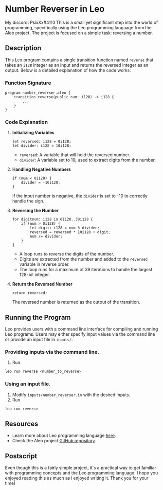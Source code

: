 # Number Reverser in Leo
My discord: PsixXx#4110
This is a small yet significant step into the world of programming, specifically using the Leo programming language from the Aleo project. The project is focused on a simple task: reversing a number. 

## Description

This Leo program contains a single transition function named `reverse` that takes an `i128` integer as an input and returns the reversed integer as an output. Below is a detailed explanation of how the code works:

### Function Signature

```
program number_reverser.aleo {
    transition reverse(public num: i128) -> i128 {
        ...
    }
}
```

### Code Explanation

1. **Initializing Variables**

   ```
   let reversed: i128 = 0i128;
   let divider: i128 = 10i128;
   ```
   
   - `reversed`: A variable that will hold the reversed number.
   - `divider`: A variable set to 10, used to extract digits from the number.
   
2. **Handling Negative Numbers**

   ```
   if (num < 0i128) {
       divider = -10i128;
   }
   ```
   
   If the input number is negative, the `divider` is set to -10 to correctly handle the sign.
   
3. **Reversing the Number**

   ```
   for digitnum: i128 in 0i128..39i128 {
       if (num > 0i128) {
           let digit: i128 = num % divider;
           reversed = reversed * 10i128 + digit;
           num /= divider;
       }
   }
   ```
   
   - A loop runs to reverse the digits of the number.
   - Digits are extracted from the number and added to the `reversed` variable in reverse order.
   - The loop runs for a maximum of 39 iterations to handle the largest 128-bit integer.

4. **Return the Reversed Number**

   ```
   return reversed;
   ```
   
   The reversed number is returned as the output of the transition.

## Running the Program

Leo provides users with a command line interface for compiling and running Leo programs.
Users may either specify input values via the command line or provide an input file in `inputs/`.

### Providing inputs via the command line.
1. Run 
```bash
leo run reverse <number_to_reverse>
```

### Using an input file.
1. Modify `inputs/number_reverser.in` with the desired inputs.
2. Run
```bash
leo run reverse
```

## Resources

- Learn more about Leo programming language [here](https://developer.aleo.org/leo/language/).
- Check the Aleo project [GitHub repository](https://github.com/AleoHQ/leo).

## Postscript

Even though this is a fairly simple project, it's a practical way to get familiar with programming concepts and the Leo programming language. I hope you enjoyed reading this as much as I enjoyed writing it. Thank you for your time!
